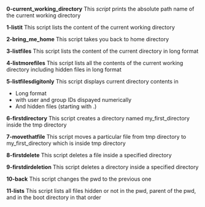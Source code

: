 **0-current_working_directory**
This _script_ prints the absolute path name of the current working directory

**1-listit**
This script lists the content of the current working directory

**2-bring_me_home**
This script takes you back to home directory

**3-listfiles**
This script lists the content of the current directory in long format

**4-listmorefiles**
This script lists all the contents of the current working directory including hidden files in long format


**5-listfilesdigitonly**
This script displays current directory contents in
* Long format
* with user and group IDs dispayed numerically
* And hidden files (starting with .)

**6-firstdirectory**
This script creates a directory named my_first_directory inside the tmp directory

**7-movethatfile**
This script moves a particular file from tmp directory to my_first_directory which is inside tmp directory

**8-firstdelete**
This script deletes a file inside a specified directory

**9-firstdirdeletion**
This script deletes a directory inside a specified directory

**10-back**
This script changes the pwd to the previous one

**11-lists**
This script lists all files hidden or not in the pwd, parent of the pwd, and in the boot directory in that order
 
